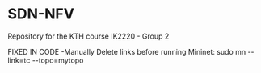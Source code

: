 # SDN-NFV
Repository for the KTH course IK2220 - Group 2 

FIXED IN CODE -Manually Delete links before running Mininet:
  sudo mn --link=tc --topo=mytopo

